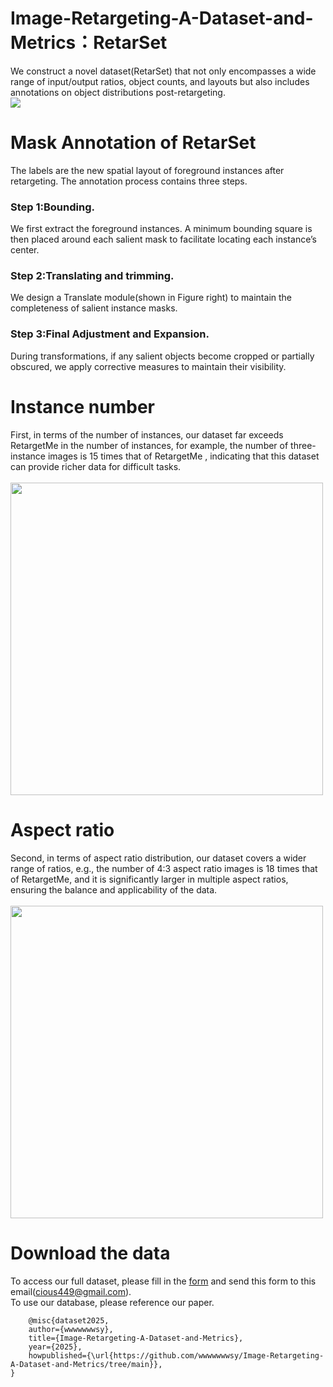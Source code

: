 # Image-Retargeting-A-Dataset-and-Metrics：RetarSet
We construct a novel dataset(RetarSet) that not only encompasses a wide range of input/output ratios, object counts, and layouts but also includes annotations on object distributions post-retargeting. <br> 
![](https://github.com/wwwwwwwsy/Image-Retargeting-A-Dataset-and-Metrics/blob/main/example.png)  <br>  
# Mask Annotation of RetarSet
The labels are the new spatial layout of foreground instances after retargeting. The annotation process contains three steps. <br> 
### Step 1:Bounding. 
We first extract the foreground instances. A minimum bounding square is then placed around each salient mask to facilitate locating each instance’s center.<br> 
### Step 2:Translating and trimming. 
We design a Translate module(shown in Figure right) to maintain the completeness of salient instance masks.<br>
### Step 3:Final Adjustment and Expansion. 
During transformations, if any salient objects become cropped or partially obscured, we apply corrective measures to maintain their visibility.<br>
# Instance number
First, in terms of the number of instances, our dataset far exceeds RetargetMe in the number of instances, for example, the number of three-instance images is 15 times that of RetargetMe , indicating that this dataset can provide richer data for difficult tasks.<br>  
<img src="https://github.com/wwwwwwwsy/Image-Retargeting-A-Dataset-and-Metrics/blob/main/instance_number.png" width="500" />
  <br>  
# Aspect ratio
Second, in terms of aspect ratio distribution, our dataset covers a wider range of ratios, e.g., the number of 4:3 aspect ratio images is 18 times that of RetargetMe, and it is significantly larger in multiple aspect ratios, ensuring the balance and applicability of the data. <br>  
<img src="https://github.com/wwwwwwwsy/Image-Retargeting-A-Dataset-and-Metrics/blob/main/aspect_ratio.png" width="500" /> <br>  
# Download the data
To access our full dataset, please fill in the [form](https://github.com/wwwwwwwsy/Image-Retargeting-A-Dataset-and-Metrics/blob/main/application.xlsx) and send this form to this email(cious449@gmail.com).<br>
To use our database, please reference our paper.<br> 
```
    @misc{dataset2025,
    author={wwwwwwwsy},
    title={Image-Retargeting-A-Dataset-and-Metrics},
    year={2025},
    howpublished={\url{https://github.com/wwwwwwwsy/Image-Retargeting-A-Dataset-and-Metrics/tree/main}},
}
```
